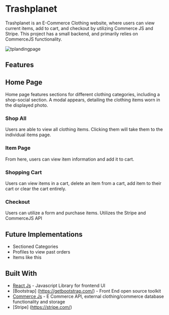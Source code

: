 # Trashplanet
Trashplanet is an E-Commerce Clothing website, where users can view current items, add to cart, and checkout by utilizing Commerce JS and Stripe. This project has a small backend, and primarily relies on CommerceJS functionality.

![tplandingpage](https://github.com/user-attachments/assets/e7eb63dc-6197-44fb-949b-a6a8bd5aa5ef)
## Features

## Home Page
Home page features sections for different clothing categories, including a shop-social section. A modal appears, detailing the clothing items worn in the displayed photo. 

### Shop All
Users are able to view all clothing items. Clicking them will take them to the individual items page.

### Item Page
From here, users can view item information and add it to cart.

### Shopping Cart
Users can view items in a cart, delete an item from a cart, add item to their cart or clear the cart entirely.

### Checkout
Users can utilize a form and purchase items. Utilizes the Stripe and CommerceJS API 

## Future Implementations

- Sectioned Categories
- Profiles to view past orders
- Items like this

## Built With

* [React Js](https://reactjs.org/docs/getting-started.html) - Javascript Library for frontend UI
* [Bootstrap] (https://getbootstrap.com/) - Front End open source toolkit
* [Commerce Js](https://commercejs.com/) - E Commerce API, external clothing/commerce database functionality and storage
* [Stripe] (https://stripe.com/)
